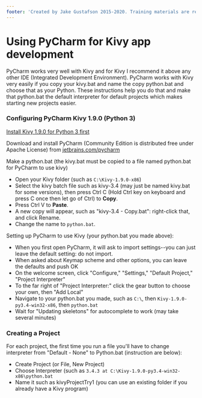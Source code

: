```yaml
---
footer: 'Created by Jake Gustafson 2015-2020. Training materials are released under the [Creative Commons Attribution Sharealike 3.0](https://creativecommons.org/licenses/by-sa/3.0/us/) license.'
---
```

# Using PyCharm for Kivy app development

PyCharm works very well with Kivy and for Kivy I recommend it above any
other IDE (Integrated Development Environment). PyCharm works with Kivy
very easily if you copy your kivy.bat and name the copy python.bat and
choose that as your Python. These instructions help you do that and
make that python.bat the default interpreter for default projects which
makes starting new projects easier.

### Configuring PyCharm Kivy 1.9.0 (Python 3)

[Install Kivy 1.9.0 for Python 3 first](installing-kivy.md)

Download and install PyCharm (Community Edition is distributed free
under Apache License) from
[jetbrains.com/pycharm](http://www.jetbrains.com/pycharm/)

Make a python.bat (the kivy.bat must be copied to a file named
python.bat for PyCharm to use kivy)

- Open your Kivy folder (such as `C:\Kivy-1.9.0-x86`)
- Select the kivy batch file such as kivy-3.4 (may just be named
  kivy.bat for some versions), then press Ctrl C (Hold Ctrl key on
  keyboard and press C once then let go of Ctrl) to **Copy**.
- Press Ctrl V to **Paste**.
- A new copy will appear, such as "kivy-3.4 - Copy.bat": right-click
  that, and click Rename.
- Change the name to `python.bat`.

Setting up PyCharm to use Kivy (your python.bat you made above):

- When you first open PyCharm, it will ask to import settings--you can just leave the default setting: do not import.
- When asked about Keymap scheme and other options, you can leave the defaults and push OK
- On the welcome screen, click "Configure," "Settings," "Default Project," "Project Interpreter"
- To the far right of "Project Interpreter:" click the gear button to choose your own, then "Add Local"
- Navigate to your python.bat you made, such as `C:\`, then `Kivy-1.9.0-py3.4-win32-x86`, then `python.bat`
- Wait for "Updating skeletons" for autocomplete to work (may take several minutes)

### Creating a Project

For each project, the first time you run a file you'll have to change
interpreter from "Default - None" to Python.bat (instruction are
below):

- Create Project (or File, New Project)
- Choose Interpreter (such as `3.4.3 at C:\Kivy-1.9.0-py3.4-win32-x86\python.bat`
- Name it such as kivyProjectTry1 (you can use an existing folder if you already have a Kivy program)

